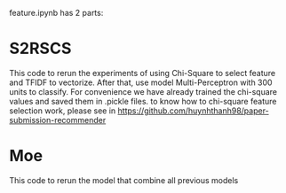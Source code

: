 feature.ipynb has 2 parts:

# S2RSCS
This code to  rerun the experiments of using Chi-Square to select feature and TFIDF to vectorize. After that, use model Multi-Perceptron with 300 units to classify. 
For convenience we have already trained the chi-square values and saved them in .pickle files. to know how to chi-square feature selection work, please see in https://github.com/huynhthanh98/paper-submission-recommender

# Moe
This code to rerun the model that combine all previous models
